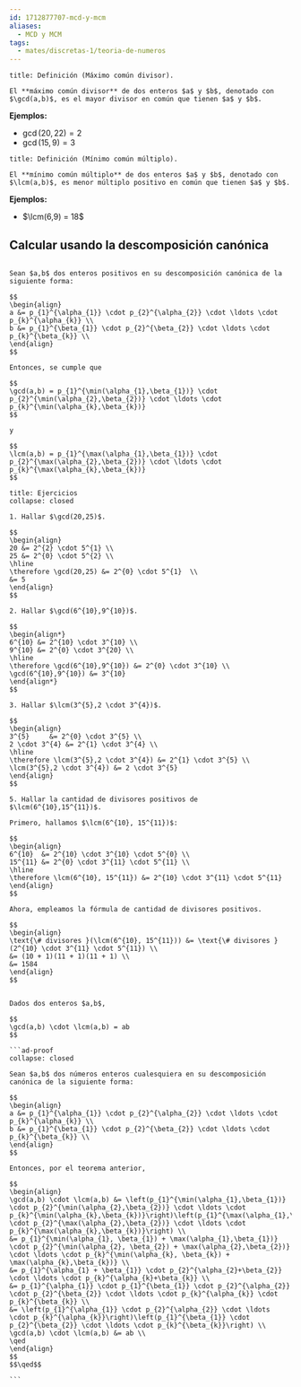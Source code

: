 ```yaml
---
id: 1712877707-mcd-y-mcm
aliases:
  - MCD y MCM
tags:
  - mates/discretas-1/teoria-de-numeros
---
```


```ad-definition
title: Definición (Máximo común divisor).

El **máximo común divisor** de dos enteros $a$ y $b$, denotado con $\gcd(a,b)$, es el mayor divisor en común que tienen $a$ y $b$.
```

**Ejemplos:**

- $\gcd(20,22) = 2$
- $\gcd(15,9) = 3$

```ad-definition
title: Definición (Mínimo común múltiplo).

El **mínimo común múltiplo** de dos enteros $a$ y $b$, denotado con $\lcm(a,b)$, es menor múltiplo positivo en común que tienen $a$ y $b$.
```

**Ejemplos:**

- $\lcm(6,9) = 18$

## Calcular usando la descomposición canónica

```ad-theorem

Sean $a,b$ dos enteros positivos en su descomposición canónica de la siguiente forma:

$$
\begin{align}
a &= p_{1}^{\alpha_{1}} \cdot p_{2}^{\alpha_{2}} \cdot \ldots \cdot p_{k}^{\alpha_{k}} \\
b &= p_{1}^{\beta_{1}} \cdot p_{2}^{\beta_{2}} \cdot \ldots \cdot p_{k}^{\beta_{k}} \\
\end{align}
$$

Entonces, se cumple que

$$
\gcd(a,b) = p_{1}^{\min(\alpha_{1},\beta_{1})} \cdot p_{2}^{\min(\alpha_{2},\beta_{2})} \cdot \ldots \cdot p_{k}^{\min(\alpha_{k},\beta_{k})}
$$

y

$$
\lcm(a,b) = p_{1}^{\max(\alpha_{1},\beta_{1})} \cdot p_{2}^{\max(\alpha_{2},\beta_{2})} \cdot \ldots \cdot p_{k}^{\max(\alpha_{k},\beta_{k})}
$$

```

```ad-exercise
title: Ejercicios
collapse: closed

1. Hallar $\gcd(20,25)$.

$$
\begin{align}
20 &= 2^{2} \cdot 5^{1} \\
25 &= 2^{0} \cdot 5^{2} \\
\hline
\therefore \gcd(20,25) &= 2^{0} \cdot 5^{1}  \\
&= 5
\end{align}
$$

2. Hallar $\gcd(6^{10},9^{10})$.

$$
\begin{align*}
6^{10} &= 2^{10} \cdot 3^{10} \\
9^{10} &= 2^{0} \cdot 3^{20} \\
\hline
\therefore \gcd(6^{10},9^{10}) &= 2^{0} \cdot 3^{10} \\
\gcd(6^{10},9^{10}) &= 3^{10}
\end{align*}
$$

3. Hallar $\lcm(3^{5},2 \cdot 3^{4})$.

$$
\begin{align}
3^{5}     &= 2^{0} \cdot 3^{5} \\
2 \cdot 3^{4} &= 2^{1} \cdot 3^{4} \\
\hline
\therefore \lcm(3^{5},2 \cdot 3^{4}) &= 2^{1} \cdot 3^{5} \\
\lcm(3^{5},2 \cdot 3^{4}) &= 2 \cdot 3^{5}
\end{align}
$$

5. Hallar la cantidad de divisores positivos de $\lcm(6^{10},15^{11})$.

Primero, hallamos $\lcm(6^{10}, 15^{11})$:

$$
\begin{align}
6^{10}  &= 2^{10} \cdot 3^{10} \cdot 5^{0} \\
15^{11} &= 2^{0} \cdot 3^{11} \cdot 5^{11} \\
\hline
\therefore \lcm(6^{10}, 15^{11}) &= 2^{10} \cdot 3^{11} \cdot 5^{11}
\end{align}
$$

Ahora, empleamos la fórmula de cantidad de divisores positivos.

$$
\begin{align}
\text{\# divisores }(\lcm(6^{10}, 15^{11})) &= \text{\# divisores }(2^{10} \cdot 3^{11} \cdot 5^{11}) \\
&= (10 + 1)(11 + 1)(11 + 1) \\
&= 1584
\end{align}
$$

```

````ad-theorem

Dados dos enteros $a,b$,

$$
\gcd(a,b) \cdot \lcm(a,b) = ab
$$

```ad-proof
collapse: closed

Sean $a,b$ dos números enteros cualesquiera en su descomposición canónica de la siguiente forma:

$$
\begin{align}
a &= p_{1}^{\alpha_{1}} \cdot p_{2}^{\alpha_{2}} \cdot \ldots \cdot p_{k}^{\alpha_{k}} \\
b &= p_{1}^{\beta_{1}} \cdot p_{2}^{\beta_{2}} \cdot \ldots \cdot p_{k}^{\beta_{k}} \\
\end{align}
$$

Entonces, por el teorema anterior,

$$
\begin{align}
\gcd(a,b) \cdot \lcm(a,b) &= \left(p_{1}^{\min(\alpha_{1},\beta_{1})} \cdot p_{2}^{\min(\alpha_{2},\beta_{2})} \cdot \ldots \cdot p_{k}^{\min(\alpha_{k},\beta_{k})}\right)\left(p_{1}^{\max(\alpha_{1},\beta_{1})} \cdot p_{2}^{\max(\alpha_{2},\beta_{2})} \cdot \ldots \cdot p_{k}^{\max(\alpha_{k},\beta_{k})}\right) \\
&= p_{1}^{\min(\alpha_{1}, \beta_{1}) + \max(\alpha_{1},\beta_{1})} \cdot p_{2}^{\min(\alpha_{2}, \beta_{2}) + \max(\alpha_{2},\beta_{2})} \cdot \ldots \cdot p_{k}^{\min(\alpha_{k}, \beta_{k}) + \max(\alpha_{k},\beta_{k})} \\
&= p_{1}^{\alpha_{1} + \beta_{1}} \cdot p_{2}^{\alpha_{2}+\beta_{2}} \cdot \ldots \cdot p_{k}^{\alpha_{k}+\beta_{k}} \\
&= p_{1}^{\alpha_{1}} \cdot p_{1}^{\beta_{1}} \cdot p_{2}^{\alpha_{2}} \cdot p_{2}^{\beta_{2}} \cdot \ldots \cdot p_{k}^{\alpha_{k}} \cdot p_{k}^{\beta_{k}} \\
&= \left(p_{1}^{\alpha_{1}} \cdot p_{2}^{\alpha_{2}} \cdot \ldots \cdot p_{k}^{\alpha_{k}}\right)\left(p_{1}^{\beta_{1}} \cdot p_{2}^{\beta_{2}} \cdot \ldots \cdot p_{k}^{\beta_{k}}\right) \\
\gcd(a,b) \cdot \lcm(a,b) &= ab \\
\qed
\end{align}
$$
$$\qed$$

```

````
